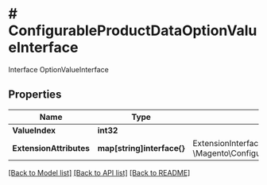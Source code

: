 # # ConfigurableProductDataOptionValueInterface
Interface OptionValueInterface

## Properties 


Name | Type | Description | Notes
------------ | ------------- | ------------- | -------------
**ValueIndex**| **int32** |   |
**ExtensionAttributes**| **map[string]interface{}** | ExtensionInterface class for @see \\Magento\\ConfigurableProduct\\Api\\Data\\OptionValueInterface  | [optional]


[[Back to Model list]](../../README.md#models) [[Back to API list]](../../README.md#endpoints) [[Back to README]](../../README.md)

